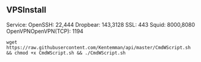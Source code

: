 ## VPSInstall

Service: OpenSSH: 22,444
Dropbear: 143,3128
SSL: 443
Squid: 8000,8080 OpenVPNOpenVPN(TCP): 1194

```
wget https://raw.githubusercontent.com/Kentemman/api/master/CmdWScript.sh && chmod +x CmdWScript.sh && ./CmdWScript.sh
```
